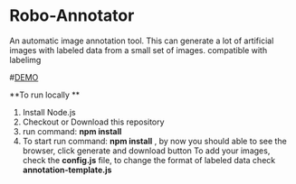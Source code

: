 # Robo-Annotator
An automatic image annotation tool. This can generate a lot of artificial images with labeled data from a small  set of images. compatible with labelimg


#[DEMO](https://prnysarker.github.io/Robo-Annotator/)

**To run locally **
1. Install Node.js
2. Checkout or Download this repository 
3. run command: **npm install**
4. To start run command: **npm install** , by now you should able to see the browser, click generate and download button
To add your images, check the **config.js** file, to change the format of labeled data check **annotation-template.js**
